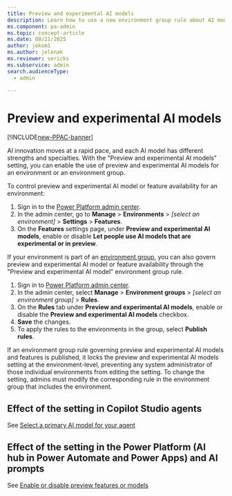 ```yaml
---
title: Preview and experimental AI models
description: Learn how to use a new environment group rule about AI models.
ms.component: pa-admin
ms.topic: concept-article
ms.date: 08/21/2025
author: jekom1
ms.author: jelenak
ms.reviewer: sericks
ms.subservice: admin
search.audienceType: 
  - admin

---
```


# Preview and experimental AI models

[!INCLUDE[new-PPAC-banner](~/includes/new-PPAC-banner.md)]

AI innovation moves at a rapid pace, and each AI model has different strengths and specialties. With the "Preview and experimental AI models" setting, you can enable the use of preview and experimental AI models for an environment or an environment group.

To control preview and experimental AI model or feature availability for an environment:

1. Sign in to the [Power Platform admin center](https://admin.powerplatform.microsoft.com).
2. In the admin center, go to **Manage** > **Environments** > *[select an environment]* > **Settings** > **Features**.
3. On the **Features** settings page, under **Preview and experimental AI models**, enable or disable **Let people use AI models that are experimental or in preview**.

If your environment is part of an [environment group](/power-platform/admin/environment-groups), you can also govern preview and experimental AI model or feature availability through the "Preview and experimental AI model" environment group rule.

1. Sign in to [Power Platform admin center](https://admin.powerplatform.microsoft.com).
2. In the admin center, select **Manage** > **Environment groups** > *[select an environment group]* > **Rules**.
3. On the **Rules** tab under **Preview and experimental AI models**, enable or disable the **Preview and experimental AI models** checkbox.
4. **Save** the changes.
5. To apply the rules to the environments in the group, select **Publish rules**.

If an environment group rule governing preview and experimental AI models and features is published, it locks the preview and experimental AI models setting at the environment-level, preventing any system administrator of those individual environments from editing the setting. To change the setting, admins must modify the corresponding rule in the environment group that includes the environment. 

## Effect of the setting in Copilot Studio agents

See [Select a primary AI model for your agent](/microsoft-copilot-studio/authoring-select-agent-model.md)

## Effect of the setting in the Power Platform (AI hub in Power Automate and Power Apps) and AI prompts

See [Enable or disable preview features or models](/ai-builder/administer.md#enable-or-disable-preview-features-or-models)

